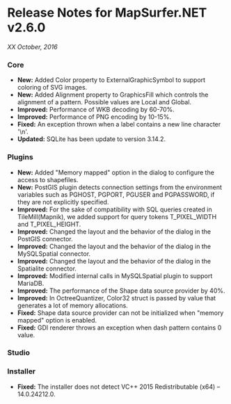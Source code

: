 # Release Notes for MapSurfer.NET v2.6.0

*XX October, 2016* 
 
### Core
- **New:** Added Color property to ExternalGraphicSymbol to support coloring of SVG images.
- **New:** Added Alignment property to GraphicsFill which controls the alignment of a pattern. Possible values are Local and Global.
- **Improved:** Performance of WKB decoding by 60-70%.
- **Improved:** Performance of PNG encoding by 10-15%.
- **Fixed:** An exception thrown when a label contains a new line character '\n'.
- **Updated:** SQLite has been update to version 3.14.2.

### Plugins
- **New:** Added "Memory mapped" option in the dialog to configure the access to shapefiles.
- **New:** PostGIS plugin detects connection settings from the environment variables such as PGHOST, PGPORT, PGUSER and PGPASSWORD, if they are not explicitly specified.
- **Improved:** For the sake of compatibility with SQL queries created in TileMill(Mapnik), we added support for query tokens T_PIXEL_WIDTH and T_PIXEL_HEIGHT.
- **Improved:** Changed the layout and the behavior of the dialog in the PostGIS connector.
- **Improved:** Changed the layout and the behavior of the dialog in the MySQLSpatial connector.
- **Improved:** Changed the layout and the behavior of the dialog in the Spatialite connector.
- **Improved:** Modified internal calls in MySQLSpatial plugin to support MariaDB.  
- **Improved:** The performance of the Shape data source provider by 40%.
- **Improved:** In OctreeQuantizer, Color32 struct is passed by value that generates a lot of memory allocations.
- **Fixed:** Shape data source provider can not be initialized when "memory mapped" option is enabled.
- **Fixed:** GDI renderer throws an exception when dash pattern contains 0 value.

 
### Studio


### Installer
- **Fixed:** The installer does not detect VC++ 2015 Redistributable (x64) – 14.0.24212.0.
